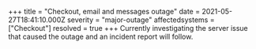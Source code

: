 +++
title = "Checkout, email and messages outage"
date = 2021-05-27T18:41:10.000Z
severity = "major-outage"
affectedsystems = ["Checkout"]
resolved = true
+++
Currently investigating the server issue that caused the outage and an incident report will follow.